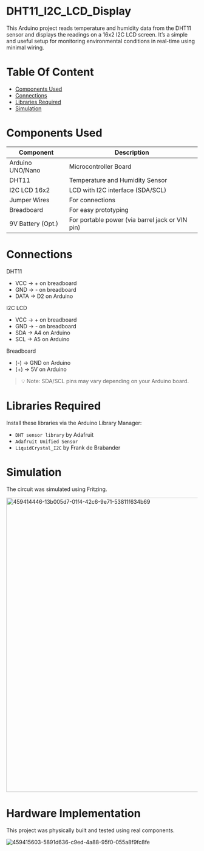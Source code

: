 # DHT11_I2C_LCD_Display
This Arduino project reads temperature and humidity data from the DHT11 sensor and displays the readings on a 16x2 I2C LCD screen. It’s a simple and useful setup for monitoring environmental conditions in real-time using minimal wiring.

# Table Of Content
- [Components Used](#Components-Used)
- [Connections](#Connections)
- [Libraries Required](#Libraries-Required)
- [Simulation](#Simulation)
  
# Components Used

| Component         | Description                                     |
| ----------------- | ----------------------------------------------- |
| Arduino UNO/Nano  | Microcontroller Board                           |
| DHT11             | Temperature and Humidity Sensor                 |
| I2C LCD 16x2      | LCD with I2C interface (SDA/SCL)                |
| Jumper Wires      | For connections                                 |
| Breadboard        | For easy prototyping                            |
| 9V Battery (Opt.) | For portable power (via barrel jack or VIN pin) |

# Connections

 DHT11
- VCC → + on breadboard
- GND → - on breadboard
- DATA → D2 on Arduino

 I2C LCD 
- VCC → + on breadboard
- GND → - on breadboard
- SDA → A4 on  Arduino
- SCL → A5 on  Arduino

Breadboard 
- (-) → GND on Arduino
- (+) → 5V on Arduino 

> 💡 Note: SDA/SCL pins may vary depending on your Arduino board.

# Libraries Required

Install these libraries via the Arduino Library Manager:

- `DHT sensor library` by Adafruit  
- `Adafruit Unified Sensor`  
- `LiquidCrystal_I2C` by Frank de Brabander

# Simulation
The circuit was simulated using Fritzing.

<img width="1041" height="773" alt="459414446-13b005d7-01f4-42c6-9e71-53811f634b69" src="https://github.com/user-attachments/assets/29be5e5a-5566-46ad-b0f8-ac6391ed3c03" />

# Hardware Implementation
This project was physically built and tested using real components.

![459415603-5891d636-c9ed-4a88-95f0-055a8f9fc8fe](https://github.com/user-attachments/assets/f2b82877-a5bf-4bd3-9260-9453d2505e6d)

